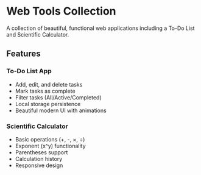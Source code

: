 # Web Tools Collection

A collection of beautiful, functional web applications including a To-Do List and Scientific Calculator.


## Features

### To-Do List App
- Add, edit, and delete tasks
- Mark tasks as complete
- Filter tasks (All/Active/Completed)
- Local storage persistence
- Beautiful modern UI with animations

### Scientific Calculator
- Basic operations (+, -, ×, ÷)
- Exponent (x^y) functionality
- Parentheses support
- Calculation history
- Responsive design

